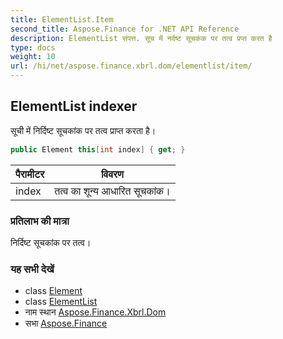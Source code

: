 ```yaml
---
title: ElementList.Item
second_title: Aspose.Finance for .NET API Reference
description: ElementList संपत्त. सूच में नर्दष्ट सूचकंक पर तत्व प्रप्त करत है
type: docs
weight: 10
url: /hi/net/aspose.finance.xbrl.dom/elementlist/item/
---
```

## ElementList indexer

सूची में निर्दिष्ट सूचकांक पर तत्व प्राप्त करता है।

```csharp
public Element this[int index] { get; }
```

| पैरामीटर | विवरण |
| --- | --- |
| index | तत्व का शून्य आधारित सूचकांक। |

### प्रतिलाभ की मात्रा

निर्दिष्ट सूचकांक पर तत्व।

### यह सभी देखें

* class [Element](../../element/)
* class [ElementList](../)
* नाम स्थान [Aspose.Finance.Xbrl.Dom](../../elementlist/)
* सभा [Aspose.Finance](../../../)


